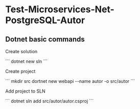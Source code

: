 # Test-Microservices-Net-PostgreSQL-Autor

## Dotnet basic commands

Create solution

´´´
dotnet new sln
´´´

Create project

´´´
mkdir src
dortnet new webapi --name autor -o src/autor
´´´

Add project to SLN

´´´
dotnet sln add src/autor/autor.csproj
´´´